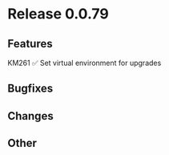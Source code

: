 # Release 0.0.79

## Features

KM261 ✅ Set virtual environment for upgrades

## Bugfixes

## Changes

## Other

